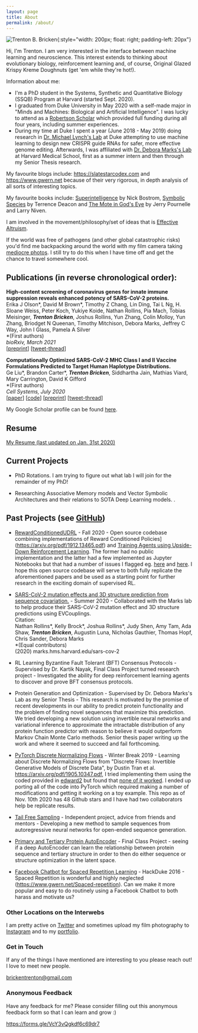 ```yaml
---
layout: page
title: About
permalink: /about/
---
```


![Trenton B. Bricken](../images/TrentonBricken.jpg){:style="width: 200px; float: right; padding-left: 20px"}

Hi, I'm Trenton. I am very interested in the interface between machine learning and neuroscience. This interest extends to thinking about evolutionary biology, reinforcement learning and, of course, Original Glazed Krispy Kreme Doughnuts (get 'em while they're hot!).

Information about me:
* I'm a PhD student in the Systems, Synthetic and Quantitative Biology (SSQB) Program at Harvard (started Sept. 2020).
* I graduated from Duke University in May 2020 with a self-made major in "Minds and Machines: Biological and Artificial Intelligence". I was lucky to attend as a [Robertson Scholar](https://robertsonscholars.org/) which provided full funding during all four years, including summer experiences.
* During my time at Duke I spent a year (June 2018 - May 2019) doing research in [Dr. Michael Lynch's Lab](https://lynchlab.pratt.duke.edu) at Duke attempting to use machine learning to design new CRISPR guide RNAs for safer, more effective genome editing. Afterwards, I was affiliated with [Dr. Debora Marks's Lab](https://marks.hms.harvard.edu) at Harvard Medical School, first as a summer intern and then through my Senior Thesis research.

My favourite blogs include: <https://slatestarcodex.com> and <https://www.gwern.net> because of their very rigorous, in depth analysis of all sorts of interesting topics.

My favourite books include: [Superintelligence](https://smile.amazon.co.uk/Superintelligence-Dangers-Strategies-Nick-Bostrom/dp/0199678111?sa-no-redirect=1) by Nick Bostrom, [Symbolic Species](https://smile.amazon.co.uk/Symbolic-Species-Co-evolution-Language-Brain/dp/0393317544?sa-no-redirect=1) by Terrence Deacon and [The Mote in God's Eye](https://smile.amazon.co.uk/Mote-Gods-Eye-Larry-Niven/dp/0586217460?sa-no-redirect=1) by Jerry Pournelle and Larry Niven.

I am involved in the movement/philosophy/set of ideas that is [Effective Altruism](https://www.effectivealtruism.org).

If the world was free of pathogens (and other global catastrophic risks) you'd find me backpacking around the world with my film camera taking [mediocre photos](https://blitz-analog.github.io/). I still try to do this when I have time off and get the chance to travel somewhere cool.

## Publications (in reverse chronological order):

**High-content screening of coronavirus genes for innate immune suppression reveals enhanced potency of SARS-CoV-2 proteins.**<br>
Erika J Olson*, David M Brown*, Timothy Z Chang, Lin Ding, Tai L Ng, H. Sloane Weiss, Peter Koch, Yukiye Koide, Nathan Rollins, Pia Mach, Tobias Meisinger, ***Trenton Bricken***, Joshus Rollins, Yun Zhang, Colin Molloy, Yun Zhang, Briodget N Queenan, Timothy Mitchison, Debora Marks, Jeffrey C Way, John I Glass, Pamela A Silver<br>
*(First authors)<br>
*bioRxiv, March 2021*<br>
[[preprint](https://www.biorxiv.org/content/10.1101/2021.03.02.433434v1)] [[tweet-thread](https://twitter.com/TrentonBricken/status/1367141915666317312?s=20)]

**Computationally Optimized SARS-CoV-2 MHC Class I and II Vaccine Formulations Predicted to Target Human Haplotype Distributions.**<br>
Ge Liu*, Brandon Carter*, ***Trenton Bricken***, Siddhartha Jain, Mathias Viard, Mary Carrington, David K Gifford<br>
*(First authors)<br>
*Cell Systems, July 2020*<br>
[[paper](https://www.cell.com/cell-systems/fulltext/S2405-4712(20)30238-6#%20)] [[code](https://github.com/gifford-lab/optivax)] [[preprint](https://www.biorxiv.org/content/10.1101/2020.05.16.088989v1)] [[tweet-thread](https://twitter.com/TrentonBricken/status/1262407888842170370?s=20)]

My Google Scholar profile can be found [here](https://scholar.google.com/citations?user=CP6aLusAAAAJ&hl=en).

## Resume

[My Resume (last updated on Jan. 31st 2020)](../documents/Trenton-Bricken-Resume.pdf)

## Current Projects

* PhD Rotations. I am trying to figure out what lab I will join for the remainder of my PhD!

* Researching Associative Memory models and Vector Symbolic Architectures and their relations to SOTA Deep Learning models. .

## Past Projects (see [GitHub](https://github.com/TrentBrick))

* [RewardConditionedUDRL](https://github.com/TrentBrick/RewardConditionedUDRL) - Fall 2020 - Open source codebase combining implementations of Reward Conditioned Policies](https://arxiv.org/pdf/1912.13465.pdf) and [Training Agents using Upside-Down Reinforcement Learning](https://arxiv.org/abs/1912.02877). The former had no public implementation and the latter had a few implemented as Jupyter Notebooks but that had a number of issues I flagged eg. [here](https://github.com/jscriptcoder/Upside-Down-Reinforcement-Learning/issues/1) and [here](https://github.com/BY571/Upside-Down-Reinforcement-Learning/issues/4#event-3624848392). I hope this open source codebase will serve to both fully replicate the aforementioned papers and be used as a starting point for further research in the exciting domain of supervised RL.

* [SARS-CoV-2 mutation effects and 3D structure prediction from sequence covariation.](marks.hms.harvard.edu/sars-cov-2) - Summer 2020 - Collaborated with the Marks lab to help produce their SARS-CoV-2 mutation effect and 3D structure predictions using EVCouplings. <br>
Citation: <br>
Nathan Rollins*, Kelly Brock*, Joshua Rollins*, Judy Shen, Amy Tam, Ada Shaw, ***Trenton Bricken***, Augustin Luna, Nicholas Gauthier, Thomas Hopf, Chris Sander, Debora Marks<br>
*(Equal contributors)<br>
(2020) marks.hms.harvard.edu/sars-cov-2

* RL Learning Byzantine Fault Tolerant (BFT) Consensus Protocols - Supervised by Dr. Kartik Nayak, Final Class Project turned research project - Investigated the ability for deep reinforcement learning agents to discover and prove BFT consensus protocols.

* Protein Generation and Optimization - Supervised by Dr. Debora Marks's Lab as my Senior Thesis - This research is motivated by the promise of recent developments in our ability to predict protein functionality and the problem of finding novel sequences that maximize this prediction. We tried developing a new solution using invertible neural networks and variational inference to approximate the intractable distribution of any protein function predictor with reason to believe it would outperform Markov Chain Monte Carlo methods. Senior thesis paper writing up the work and where it seemed to succeed and fail forthcoming.

* [PyTorch Discrete Normalizing Flows](https://github.com/TrentBrick/PyTorchDiscreteFlows) - Winter Break 2019 - Learning about Discrete Normalizing Flows from "Discrete Flows: Invertible Generative Models of Discrete Data", by Dustin Tran et al. <https://arxiv.org/pdf/1905.10347.pdf>, I tried implementing them using the coded provided in [edward2](https://github.com/google/edward2/tree/master/edward2/tensorflow/layers#4-reversible-layers) but found that [none of it worked](https://github.com/google/edward2/issues/148). I ended up porting all of the code into PyTorch which required making a number of modifications and getting it working on a toy example. This repo as of Nov. 10th 2020 has 48 Github stars and I have had two collaborators help be replicate results.

* [Tail Free Sampling](https://trentbrick.github.io/Tail-Free-Sampling/) - Independent project, advice from friends and mentors - Developing a new method to sample sequences from autoregressive neural networks for open-ended sequence generation.

* [Primary and Tertiary Protein AutoEncoder](https://github.com/TrentBrick/PAE) - Final Class Project - seeing if a deep AutoEncoder can learn the relationship between protein sequence and tertiary structure in order to then do either sequence or structure optimization in the latent space.

* [Facebook Chatbot for Spaced Repetition Learning](https://github.com/TrentBrick/MMRY) - HackDuke 2016 - Spaced Repetition is wonderful and highly neglected (<https://www.gwern.net/Spaced-repetition>). Can we make it more popular and easy to do routinely using a Facebook Chatbot to both harass and motivate us?

### Other Locations on the Interwebs

I am pretty active on [Twitter](https://twitter.com/TrentonBricken) and sometimes upload my film photography to [Instagram](https://www.instagram.com/blitz_analog) and to my [portfolio](https://blitz-analog.github.io/).

### Get in Touch

If any of the things I have mentioned are interesting to you please reach out! I love to meet new people.

[brickentrenton@gmail.com](mailto:brickentrenton@gmail.com)

### Anonymous Feedback

Have any feedback for me? Please consider filling out this anonymous feedback form so that I can learn and grow :)

<https://forms.gle/VcY3vQgkdf6c69dr7>
